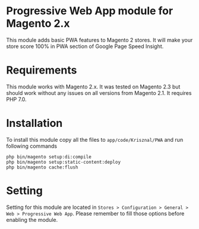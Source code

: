 # Progressive Web App module for Magento 2.x
This module adds basic PWA features to Magento 2 stores. It will make your store score 100% in PWA section of Google Page Speed Insight.

# Requirements
This module works with Magento 2.x. It was tested on Magento 2.3 but should work without any issues on all versions from Magento 2.1. It requires PHP 7.0.
# Installation
To install this module copy all the files to `app/code/Krisznal/PWA` and run following commands
```
php bin/magento setup:di:compile
php bin/magento setup:static-content:deploy
php bin/magento cache:flush
```

# Setting
Setting for this module are located in `Stores > Configuration > General > Web > Progressive Web App`. Please remember to fill those options before enabling the module.



